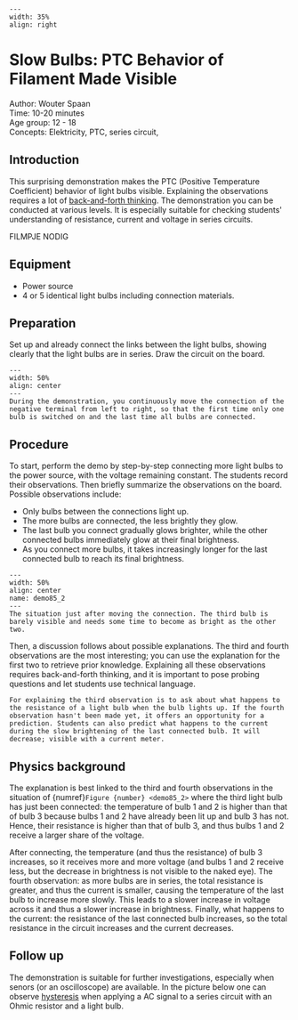 

<div style="clear: both;">

```{figure} ../../figures/ready.png
---
width: 35%
align: right
```

</div>

# Slow Bulbs: PTC Behavior of Filament Made Visible

Author: Wouter Spaan\
Time:	10-20 minutes\
Age group: 12 - 18\
Concepts:	Elektricity, PTC, series circuit, 

## Introduction

This surprising demonstration makes the PTC (Positive Temperature Coefficient) behavior of light bulbs visible. Explaining the observations requires a lot of [back-and-forth thinking](../../Pedagogy/BackAndForthThinking.md). The demonstration you can be conducted  at various levels. It is especially suitable for checking students' understanding of resistance, current and voltage in series circuits.

FILMPJE NODIG

## Equipment

- Power source
- 4 or 5 identical light bulbs including connection materials.

## Preparation
Set up and already connect the links between the light bulbs, showing clearly that the light bulbs are in series. Draw the circuit on the board. 

```{figure} demo85_figure1.JPG
---
width: 50%
align: center
---
During the demonstration, you continuously move the connection of the negative terminal from left to right, so that the first time only one bulb is switched on and the last time all bulbs are connected.
```

## Procedure
To start, perform the demo by step-by-step connecting more light bulbs to the power source, with the voltage remaining constant. The students record their observations. Then briefly summarize the observations on the board. Possible observations include:
- Only bulbs between the connections light up.
- The more bulbs are connected, the less brightly they glow.
- The last bulb you connect gradually glows brighter, while the other connected bulbs immediately glow at their final brightness.
- As you connect more bulbs, it takes increasingly longer for the last connected bulb to reach its final brightness.

```{figure} demo85_figure2.JPG
---
width: 50%
align: center
name: demo85_2
---
The situation just after moving the connection. The third bulb is barely visible and needs some time to become as bright as the other two.
```

Then, a discussion follows about possible explanations. The third and fourth observations are the most interesting; you can use the explanation for the first two to retrieve prior knowledge. Explaining all these observations requires back-and-forth thinking, and it is important to pose probing questions and let students use technical language. 

```{tip}
For explaining the third observation is to ask about what happens to the resistance of a light bulb when the bulb lights up. If the fourth observation hasn't been made yet, it offers an opportunity for a prediction. Students can also predict what happens to the current during the slow brightening of the last connected bulb. It will decrease; visible with a current meter.
```


## Physics background
The explanation is best linked to the third and fourth observations in the situation of {numref}`Figure {number} <demo85_2>` where the third light bulb has just been connected: the temperature of bulb 1 and 2 is higher than that of bulb 3 because bulbs 1 and 2 have already been lit up and bulb 3 has not. Hence, their resistance is higher than that of bulb 3, and thus bulbs 1 and 2 receive a larger share of the voltage. 

After connecting, the temperature (and thus the resistance) of bulb 3 increases, so it receives more and more voltage (and bulbs 1 and 2 receive less, but the decrease in brightness is not visible to the naked eye). The fourth observation: as more bulbs are in series, the total resistance is greater, and thus the current is smaller, causing the temperature of the last bulb to increase more slowly. This leads to a slower increase in voltage across it and thus a slower increase in brightness. Finally, what happens to the current: the resistance of the last connected bulb increases, so the total resistance in the circuit increases and the current decreases.

## Follow up
The demonstration is suitable for further investigations, especially when senors (or an oscilloscope) are available. In the picture below one can observe [hysteresis](https://en.wikipedia.org/wiki/Hysteresis) when applying a AC signal to a series circuit with an Ohmic resistor and a light bulb.